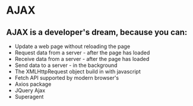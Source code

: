 # AJAX
## AJAX is a developer's dream, because you can:
- Update a web page without reloading the page
- Request data from a server - after the page has loaded
- Receive data from a server - after the page has loaded
- Send data to a server - in the background
- The XMLHttpRequest object build in with javascript 
- Fetch API supported by modern browser's 
- Axios package
- JQuery Ajax
- Superagent
